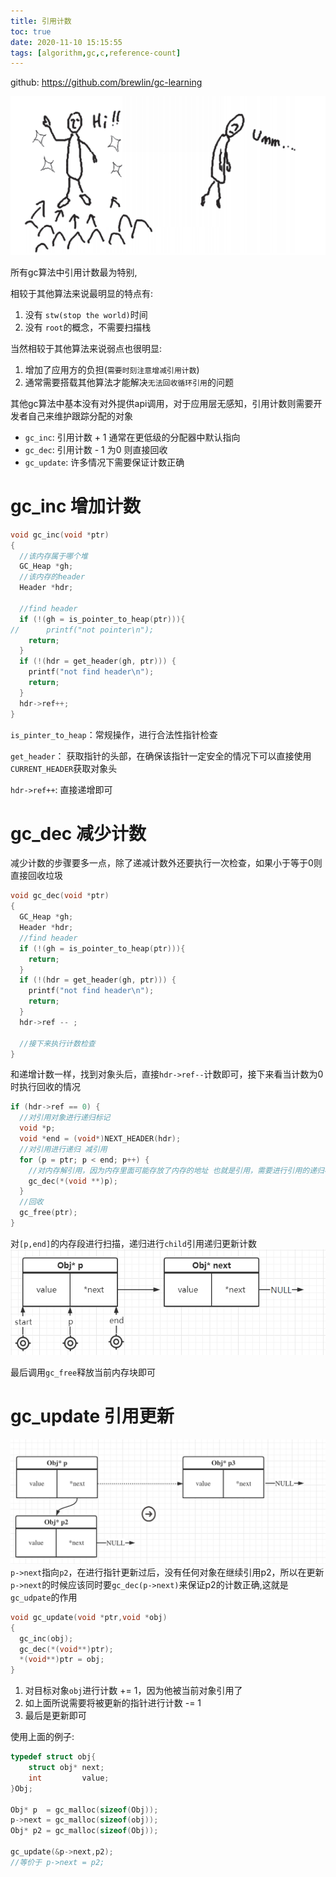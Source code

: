 ```yaml
---
title: 引用计数
toc: true
date: 2020-11-10 15:15:55
tags: [algorithm,gc,c,reference-count]
---
```

github: https://github.com/brewlin/gc-learning

![](/images/blog/gc-learning/SZTPNPTBML.png)

所有gc算法中引用计数最为特别,

相较于其他算法来说最明显的特点有:
1. 没有 `stw(stop the world)`时间
2. 没有 `root`的概念，不需要扫描栈

当然相较于其他算法来说弱点也很明显:
1. 增加了应用方的负担(`需要时刻注意增减引用计数`)
2. 通常需要搭载其他算法才能解决`无法回收循环引用`的问题

其他gc算法中基本没有对外提供api调用，对于应用层无感知，引用计数则需要开发者自己来维护跟踪分配的对象
- `gc_inc`: 引用计数 + 1 通常在更低级的分配器中默认指向
- `gc_dec`: 引用计数 - 1 为0 则直接回收
- `gc_update`: 许多情况下需要保证计数正确

# gc_inc 增加计数

```c
void gc_inc(void *ptr)
{
  //该内存属于哪个堆
  GC_Heap *gh;
  //该内存的header
  Header *hdr;

  //find header
  if (!(gh = is_pointer_to_heap(ptr))){
//      printf("not pointer\n");
    return;
  }
  if (!(hdr = get_header(gh, ptr))) {
    printf("not find header\n");
    return;
  }
  hdr->ref++;
}
```
`is_pinter_to_heap`：常规操作，进行合法性指针检查

`get_header`： 获取指针的头部，在确保该指针一定安全的情况下可以直接使用`CURRENT_HEADER`获取对象头

`hdr->ref++`: 直接递增即可


# gc_dec 减少计数
减少计数的步骤要多一点，除了递减计数外还要执行一次检查，如果小于等于0则直接回收垃圾
```c
void gc_dec(void *ptr)
{
  GC_Heap *gh;
  Header *hdr;
  //find header
  if (!(gh = is_pointer_to_heap(ptr))){
    return;
  }
  if (!(hdr = get_header(gh, ptr))) {
    printf("not find header\n");
    return;
  }
  hdr->ref -- ;
  
  //接下来执行计数检查
}
```
和递增计数一样，找到对象头后，直接`hdr->ref--`计数即可，接下来看当计数为0时执行回收的情况
```c
if (hdr->ref == 0) {
  //对引用对象进行递归标记
  void *p;
  void *end = (void*)NEXT_HEADER(hdr);
  //对引用进行递归 减引用
  for (p = ptr; p < end; p++) {
    //对内存解引用，因为内存里面可能存放了内存的地址 也就是引用，需要进行引用的递归标记
    gc_dec(*(void **)p);
  }
  //回收
  gc_free(ptr);
}
```
对`[p,end]`的内存段进行扫描，递归进行`child`引用递归更新计数
![](/images/blog/gc-learning/PUKYKOLBFI.png)

最后调用`gc_free`释放当前内存块即可



# gc_update 引用更新
![](/images/blog/gc-learning/NWZUSIZGPI.png)
`p->next`指向`p2`，在进行指针更新过后，没有任何对象在继续引用p2，所以在更新`p->next`的时候应该同时要`gc_dec(p->next)`来保证p2的计数正确,这就是`gc_udpate`的作用


```c
void gc_update(void *ptr,void *obj)
{
  gc_inc(obj);
  gc_dec(*(void**)ptr);
  *(void**)ptr = obj;
}
```
1. 对目标对象`obj`进行计数 += 1，因为他被当前对象引用了
2. 如上面所说需要将被更新的指针进行计数 -= 1
3. 最后是更新即可

使用上面的例子:
```c
typedef struct obj{
    struct obj* next;
    int         value;
}Obj;

Obj* p  = gc_malloc(sizeof(Obj));
p->next = gc_malloc(sizeof(obj));
Obj* p2 = gc_malloc(sizeof(Obj));

gc_update(&p->next,p2);
//等价于 p->next = p2;
```
